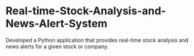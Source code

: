 # Real-time-Stock-Analysis-and-News-Alert-System
Developed a Python application that provides real-time stock analysis  and news alerts for a given stock or company.
